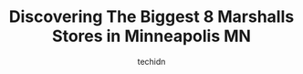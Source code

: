 ---
layout: ampstory
image: https://i0.wp.com/www.depkes.org/wp-content/uploads/2023/06/marshalls-0-in-minneapolis-mn-1685965396.jpeg?resize=640,853
author: techidn
featured: false
description: Discover the impressive array of Marshalls options in Minneapolis MN, where you can find 8 of the largest Marshalls establishments in the area. From renowned classics to hidden gems, Minneap
title: Discovering The Biggest 8 Marshalls Stores in Minneapolis MN
cover:
   title: Discovering The Biggest 8 Marshalls Stores in Minneapolis MN
   subtitle: Rickpate
   background: https://www.depkes.org/wp-content/uploads/2023/06/marshalls-0-in-minneapolis-mn-1685965396.jpeg

pages: 
 - layout: thirds
   top: <h1>#1 Marshalls</h1>
   bottom: "<p>Everything was fine till I checked out i saw this lady at the register sometimes people work without turning on the light i only had 1 item she said she was closed so i w</p>"
   background: https://www.depkes.org/wp-content/uploads/2023/06/marshalls-1-in-minneapolis-mn-1685965396.jpeg
   backgroundblur: true
 - layout: thirds
   top: <h1>#2 Marshalls</h1>
   bottom: "<p>4220 W 78th St, Bloomington, MN 55435, United States</p>"
   background: https://www.depkes.org/wp-content/uploads/2023/06/marshalls-2-in-minneapolis-mn-1685965396.jpeg
   cta:
      link: https://www.depkes.org/blog/discovering-the-biggest-8-marshalls-stores-in-minneapolis-mn/
      text: Discovering The Biggest 8 Marshalls Stores in Minneapolis MN
 - layout: thirds
   top: <h1>#3 Marshalls & HomeGoods</h1>
   bottom: "<p>1505 Central Park Commons Dr, Eagan, MN 55121, United States</p>"
   background: https://www.depkes.org/wp-content/uploads/2023/06/marshalls-3-in-minneapolis-mn-1685965397.jpeg
   cta:
      link: https://www.depkes.org/blog/discovering-the-biggest-8-marshalls-stores-in-minneapolis-mn/
      text: Discovering The Biggest 8 Marshalls Stores in Minneapolis MN
 - layout: thirds
   top: <h1>#4 Marshalls</h1>
   bottom: "<p>201 Willow Bend, Crystal, MN 55428, United States</p>"
   background: https://images.unsplash.com/photo-1609083590460-7b8cc0ca65f8?ixlib=rb-4.0.3&ixid=MnwxMjA3fDB8MHxwaG90by1wYWdlfHx8fGVufDB8fHx8&auto=format&fit=crop&w=640&h=853&q=80
   cta:
      link: https://www.depkes.org/blog/discovering-the-biggest-8-marshalls-stores-in-minneapolis-mn/
      text: Discovering The Biggest 8 Marshalls Stores in Minneapolis MN
 - layout: thirds
   top: <h1>#5 Marshalls</h1>
   bottom: "<p>11421 Fountains Dr, Maple Grove, MN 55311, United States</p>"
   background: https://images.unsplash.com/photo-1536745287225-21d689278fd1?ixlib=rb-4.0.3&ixid=MnwxMjA3fDB8MHxwaG90by1wYWdlfHx8fGVufDB8fHx8&auto=format&fit=crop&w=640&h=853&q=80
   cta:
      link: https://www.depkes.org/blog/discovering-the-biggest-8-marshalls-stores-in-minneapolis-mn/
      text: Discovering The Biggest 8 Marshalls Stores in Minneapolis MN
 - layout: thirds
   top: <h1>#6 Marshalls</h1>
   bottom: "<p>36 W 66th St, Richfield, MN 55423, United States</p>"
   background: https://images.unsplash.com/photo-1546497974-b213c9efb599?ixlib=rb-4.0.3&ixid=MnwxMjA3fDB8MHxwaG90by1wYWdlfHx8fGVufDB8fHx8&auto=format&fit=crop&w=640&h=853&q=80
   cta:
      link: https://www.depkes.org/blog/discovering-the-biggest-8-marshalls-stores-in-minneapolis-mn/
      text: Discovering The Biggest 8 Marshalls Stores in Minneapolis MN
 - layout: thirds
   top: <h1>#7 Marshalls</h1>
   bottom: "<p>1585 Plymouth Rd, Minnetonka, MN 55305, United States</p>"
   background: https://images.unsplash.com/photo-1561679660-d00ee1e0dc8e?ixlib=rb-4.0.3&ixid=MnwxMjA3fDB8MHxwaG90by1wYWdlfHx8fGVufDB8fHx8&auto=format&fit=crop&w=640&h=853&q=80
   cta:
      link: https://www.depkes.org/blog/discovering-the-biggest-8-marshalls-stores-in-minneapolis-mn/
      text: Discovering The Biggest 8 Marshalls Stores in Minneapolis MN
 - layout: thirds
   middle: Continue reading...
   background: https://images.unsplash.com/photo-1489694553447-4c9339da310d?ixlib=rb-4.0.3&ixid=MnwxMjA3fDB8MHxwaG90by1wYWdlfHx8fGVufDB8fHx8&auto=format&fit=crop&w=640&h=853&q=80
   cta:
      link: https://www.depkes.org/blog/discovering-the-biggest-8-marshalls-stores-in-minneapolis-mn/
      text: Discovering The Biggest 8 Marshalls Stores in Minneapolis MN
      
---